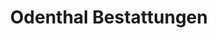 ---
title: "Odenthal Bestattungen"
url: /monheim-am-rhein/odenthal-bestattungen/
shop: Bestattungen
---